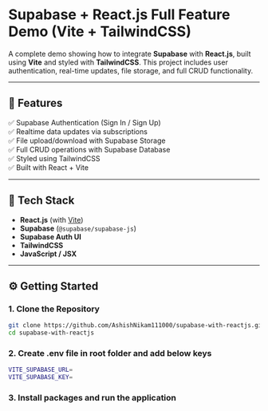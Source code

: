 # Supabase + React.js Full Feature Demo (Vite + TailwindCSS)

A complete demo showing how to integrate **Supabase** with **React.js**, built using **Vite** and styled with **TailwindCSS**. This project includes user authentication, real-time updates, file storage, and full CRUD functionality.

---

## 🚀 Features

✅ Supabase Authentication (Sign In / Sign Up)  
✅ Realtime data updates via subscriptions  
✅ File upload/download with Supabase Storage  
✅ Full CRUD operations with Supabase Database  
✅ Styled using TailwindCSS  
✅ Built with React + Vite

---

## 🧰 Tech Stack

- **React.js** (with [Vite](https://vitejs.dev/))
- **Supabase** (`@supabase/supabase-js`)
- **Supabase Auth UI**
- **TailwindCSS**
- **JavaScript / JSX**

---

## ⚙️ Getting Started

### 1. Clone the Repository
```bash
git clone https://github.com/AshishNikam111000/supabase-with-reactjs.git
cd supabase-with-reactjs
```

### 2. Create .env file in root folder and add below keys
```bash
VITE_SUPABASE_URL=
VITE_SUPABASE_KEY=
```

### 3. Install packages and run the application
